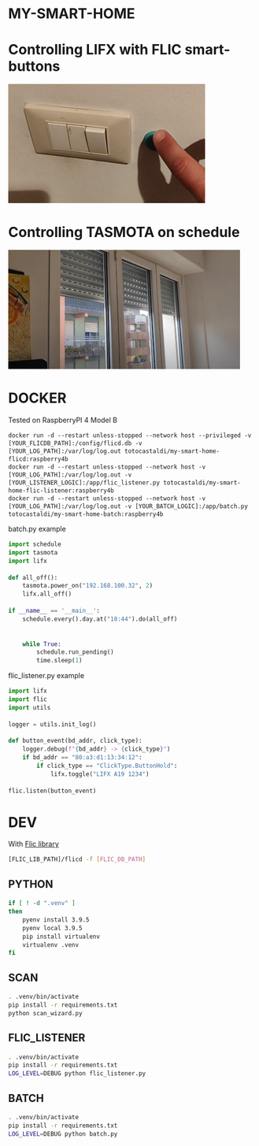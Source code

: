MY-SMART-HOME
=============

# Controlling LIFX with FLIC smart-buttons

[![demo](doc-lifx-flic-00.png)](https://youtube.com/shorts/Z6pzKkCa6y0?feature=share)

# Controlling TASMOTA on schedule

[![demo](doc-tasmota-schedule-00.png)](https://youtu.be/ER47l3pQupE?feature=share)


# DOCKER

Tested on RaspberryPI 4 Model B

```
docker run -d --restart unless-stopped --network host --privileged -v [YOUR_FLICDB_PATH]:/config/flicd.db -v [YOUR_LOG_PATH]:/var/log/log.out totocastaldi/my-smart-home-flicd:raspberry4b
docker run -d --restart unless-stopped --network host -v [YOUR_LOG_PATH]:/var/log/log.out -v [YOUR_LISTENER_LOGIC]:/app/flic_listener.py totocastaldi/my-smart-home-flic-listener:raspberry4b
docker run -d --restart unless-stopped --network host -v [YOUR_LOG_PATH]:/var/log/log.out -v [YOUR_BATCH_LOGIC]:/app/batch.py totocastaldi/my-smart-home-batch:raspberry4b
```

batch.py example

```python
import schedule
import tasmota
import lifx

def all_off():
    tasmota.power_on("192.168.100.32", 2)
    lifx.all_off()

if __name__ == '__main__':        
    schedule.every().day.at("18:44").do(all_off)
    

    while True:
        schedule.run_pending()
        time.sleep(1)

```

flic_listener.py example

```python
import lifx
import flic
import utils

logger = utils.init_log()

def button_event(bd_addr, click_type):
	logger.debug(f"{bd_addr} -> {click_type}")
	if bd_addr == "80:a3:d1:13:34:12":
		if click_type == "ClickType.ButtonHold":
			lifx.toggle("LIFX A19 1234")

flic.listen(button_event)
```

# DEV

With [Flic library](https://github.com/50ButtonsEach/fliclib-linux-hci)

```bash
[FLIC_LIB_PATH]/flicd -f [FLIC_DB_PATH]
```

## PYTHON

```bash
if [ ! -d ".venv" ]
then
    pyenv install 3.9.5
    pyenv local 3.9.5 
    pip install virtualenv
    virtualenv .venv
fi
```

## SCAN

```bash
. .venv/bin/activate
pip install -r requirements.txt
python scan_wizard.py
```

## FLIC_LISTENER

```bash
. .venv/bin/activate
pip install -r requirements.txt
LOG_LEVEL=DEBUG python flic_listener.py
```
## BATCH

```bash
. .venv/bin/activate
pip install -r requirements.txt
LOG_LEVEL=DEBUG python batch.py
```